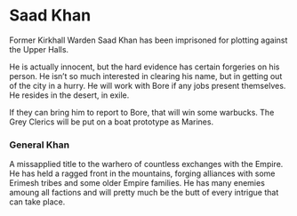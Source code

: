 # Saad Khan

Former Kirkhall Warden Saad Khan has been imprisoned for plotting against the Upper Halls. 

He is actually innocent, but the hard evidence has certain forgeries on his person. He isn’t so much interested in clearing his name, but in getting out of the city in a hurry. He will work with Bore if any jobs present themselves. He resides in the desert, in exile.
  

If they can bring him to report to Bore, that will win some warbucks. The Grey Clerics will be put on a boat prototype as Marines.

### General Khan

A missapplied title to the warhero of countless exchanges with the Empire. He has held a ragged front in the mountains, forging alliances with some Erimesh tribes and some older Empire families. He has many enemies amoung all factions and will pretty much be the butt of every intrigue that can take place.
